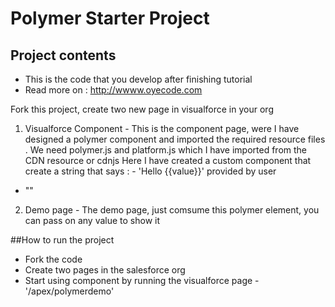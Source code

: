 # Polymer Starter Project
## Project contents
- This is the code that you develop after finishing tutorial
- Read more on : http://wwww.oyecode.com

Fork this project, create two new page in visualforce in your org 


1. Visualforce Component -
   This is the component page, were I have designed a polymer component and imported the required resource files
   . We need polymer.js and platform.js which I have imported from the CDN resource or cdnjs
   Here I have created a custom component that create  a string that says : - 'Hello {{value}}' provided by user
   
- "<test-elem name="World"></test-elem>"


2. Demo page - 
   The demo page, just comsume this polymer element, you can pass on any value to show it



##How to run the project 

- Fork the code
- Create two pages in the salesforce org
- Start using component by running the visualforce page  -  '<instacename>/apex/polymerdemo'
